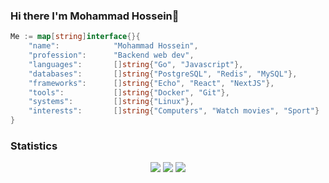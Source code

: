 ### Hi there I'm Mohammad Hossein👋

```go
Me := map[string]interface{}{
	"name":            "Mohammad Hossein",
	"profession":      "Backend web dev",
	"languages":       []string{"Go", "Javascript"},
	"databases":       []string{"PostgreSQL", "Redis", "MySQL"},
	"frameworks":      []string{"Echo", "React", "NextJS"},
	"tools":           []string{"Docker", "Git"},
	"systems":         []string{"Linux"},
  	"interests": 	   []string{"Computers", "Watch movies", "Sport"}
}
```

### Statistics

<p align = "center">
  <img  src = "https://github-readme-stats.vercel.app/api?username=doo-dev&show_icons=true&theme=algolia&line_height=40">
  <img  src = "https://github-readme-stats.vercel.app/api/top-langs/?username=doo-dev&theme=algolia">
  <img  src="https://github-readme-streak-stats.herokuapp.com/?user=doo-dev&show_icons=true&locale=en&theme=radical&line_height=20&layout=compact" />
</p>
